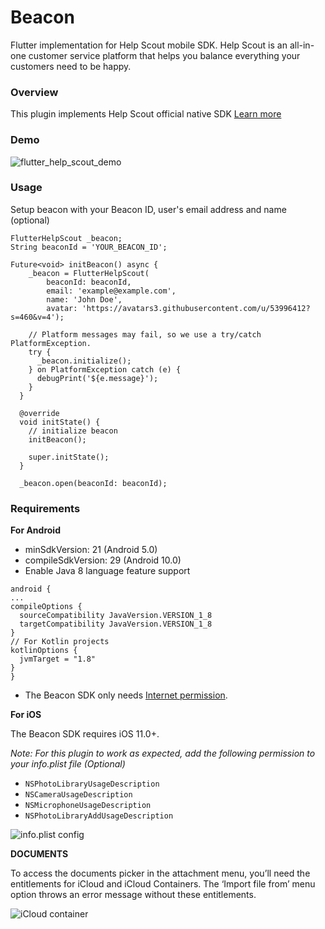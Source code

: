 # Beacon

Flutter implementation for Help Scout mobile SDK. Help Scout is an all-in-one customer service platform that helps you balance everything your customers need to be happy.

### Overview 
This plugin implements Help Scout official native SDK [Learn more](https://developer.helpscout.com/beacon-2/)

### Demo
![flutter_help_scout_demo](https://user-images.githubusercontent.com/53996412/103737367-63348b80-4ff2-11eb-835c-fddbba85b20c.gif)

### Usage
Setup beacon with your Beacon ID, user's email address and name (optional)

```
FlutterHelpScout _beacon;
String beaconId = 'YOUR_BEACON_ID';

Future<void> initBeacon() async {
    _beacon = FlutterHelpScout(
        beaconId: beaconId,
        email: 'example@example.com',
        name: 'John Doe',
        avatar: 'https://avatars3.githubusercontent.com/u/53996412?s=460&v=4');

    // Platform messages may fail, so we use a try/catch PlatformException.
    try {
      _beacon.initialize();
    } on PlatformException catch (e) {
      debugPrint('${e.message}');
    }
  }

  @override
  void initState() {
    // initialize beacon
    initBeacon();

    super.initState();
  }

  _beacon.open(beaconId: beaconId);
  ```
  

### Requirements
**For Android**
- minSdkVersion: 21 (Android 5.0)
- compileSdkVersion: 29 (Android 10.0)
- Enable Java 8 language feature support

```
android {
...
compileOptions {
  sourceCompatibility JavaVersion.VERSION_1_8
  targetCompatibility JavaVersion.VERSION_1_8
}
// For Kotlin projects
kotlinOptions {
  jvmTarget = "1.8"
}
}
```
- The Beacon SDK only needs [Internet permission](https://developer.android.com/training/basics/network-ops/connecting).


**For iOS**

The Beacon SDK requires iOS 11.0+.

*Note: For this plugin to work as expected, add the following permission to your info.plist file (Optional)*

- `NSPhotoLibraryUsageDescription`
- `NSCameraUsageDescription`
- `NSMicrophoneUsageDescription`
- `NSPhotoLibraryAddUsageDescription`

![info.plist config](https://github.com/helpscout/HSAttachmentPicker/raw/master/picker_photos_permissions.png)

**DOCUMENTS**

To access the documents picker in the attachment menu, you’ll need the entitlements for iCloud and iCloud Containers. The ‘Import file from’ menu option throws an error message without these entitlements.

![iCloud container](https://github.com/helpscout/HSAttachmentPicker/raw/master/picker_icloud_permissions.png)

